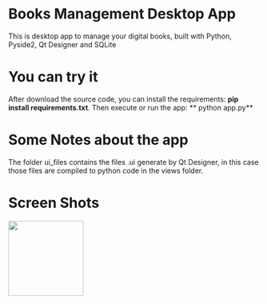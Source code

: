 # Books Management Desktop App
This is desktop app to manage your digital books, built with Python, Pyside2, Qt Designer and SQLite

# You can try it
After download the source code, you can install the requirements: **pip install requirements.txt**. Then execute or run the app: ** python app.py**

# Some Notes about the app
The folder ui_files contains the files .ui generate by Qt Designer, in this case those files are compiled to python code in the views folder.

# Screen Shots
<img src="https://drive.google.com/uc?export=view&id=1crprfakz4-LE0HLCWZXiJtfYY8Cf98AJ" width="150px">
